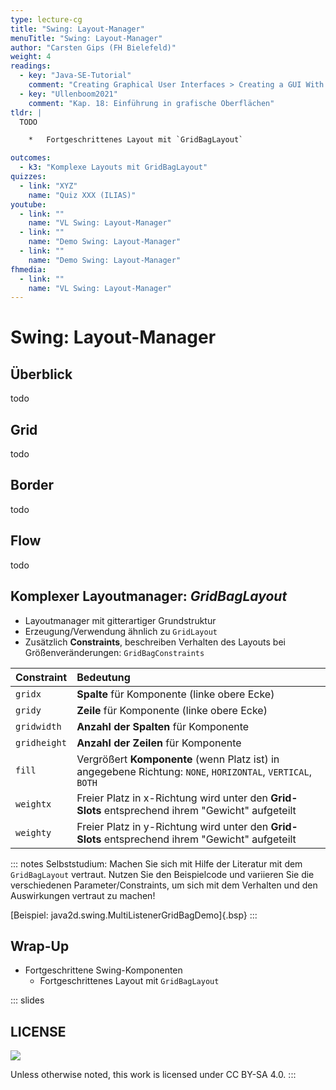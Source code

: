 ```yaml
---
type: lecture-cg
title: "Swing: Layout-Manager"
menuTitle: "Swing: Layout-Manager"
author: "Carsten Gips (FH Bielefeld)"
weight: 4
readings:
  - key: "Java-SE-Tutorial"
    comment: "Creating Graphical User Interfaces > Creating a GUI With Swing"
  - key: "Ullenboom2021"
    comment: "Kap. 18: Einführung in grafische Oberflächen"
tldr: |
  TODO

    *   Fortgeschrittenes Layout mit `GridBagLayout`

outcomes:
  - k3: "Komplexe Layouts mit GridBagLayout"
quizzes:
  - link: "XYZ"
    name: "Quiz XXX (ILIAS)"
youtube:
  - link: ""
    name: "VL Swing: Layout-Manager"
  - link: ""
    name: "Demo Swing: Layout-Manager"
  - link: ""
    name: "Demo Swing: Layout-Manager"
fhmedia:
  - link: ""
    name: "VL Swing: Layout-Manager"
---
```



# Swing: Layout-Manager

## Überblick

todo

## Grid

todo

## Border

todo

## Flow

todo


## Komplexer Layoutmanager: _GridBagLayout_

*   Layoutmanager mit gitterartiger Grundstruktur
*   Erzeugung/Verwendung ähnlich zu `GridLayout`
*   Zusätzlich **Constraints**, beschreiben Verhalten des
    Layouts bei Größenveränderungen: `GridBagConstraints`

| Constraint   | Bedeutung                                                                                                    |
|:-------------|:-------------------------------------------------------------------------------------------------------------|
| `gridx`      | **Spalte** für Komponente (linke obere Ecke)                                                                 |
| `gridy`      | **Zeile** für Komponente (linke obere Ecke)                                                                  |
| `gridwidth`  | **Anzahl der Spalten** für Komponente                                                                        |
| `gridheight` | **Anzahl der Zeilen** für Komponente                                                                         |
| `fill`       | Vergrößert **Komponente** (wenn Platz ist) in angegebene  Richtung: `NONE`, `HORIZONTAL`, `VERTICAL`, `BOTH` |
| `weightx`    | Freier Platz in x-Richtung wird unter den **Grid-Slots** entsprechend ihrem "Gewicht" aufgeteilt             |
| `weighty`    | Freier Platz in y-Richtung wird unter den **Grid-Slots** entsprechend ihrem "Gewicht" aufgeteilt             |

::: notes
Selbststudium: Machen Sie sich mit Hilfe der Literatur mit dem `GridBagLayout`
vertraut. Nutzen Sie den Beispielcode und variieren Sie die verschiedenen
Parameter/Constraints, um sich mit dem Verhalten und den Auswirkungen vertraut
zu machen!

[Beispiel: java2d.swing.MultiListenerGridBagDemo]{.bsp}
:::


## Wrap-Up

*   Fortgeschrittene Swing-Komponenten
    *   Fortgeschrittenes Layout mit `GridBagLayout`







<!-- DO NOT REMOVE - THIS IS A LAST SLIDE TO INDICATE THE LICENSE AND POSSIBLE EXCEPTIONS (IMAGES, ...). -->
::: slides
## LICENSE
![](https://licensebuttons.net/l/by-sa/4.0/88x31.png)

Unless otherwise noted, this work is licensed under CC BY-SA 4.0.
:::
